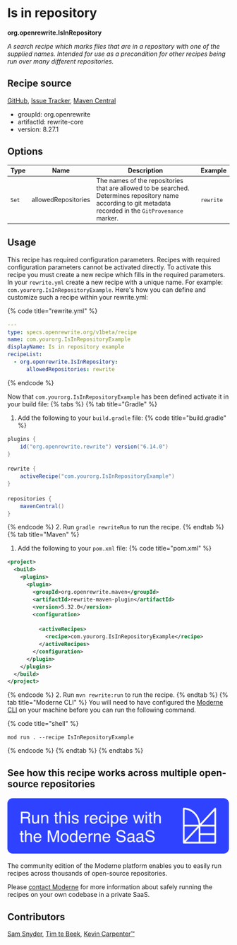 # Is in repository

**org.openrewrite.IsInRepository**

_A search recipe which marks files that are in a repository with one of the supplied names. Intended for use as a precondition for other recipes being run over many different repositories._

## Recipe source

[GitHub](https://github.com/openrewrite/rewrite/blob/main/rewrite-core/src/main/java/org/openrewrite/IsInRepository.java), [Issue Tracker](https://github.com/openrewrite/rewrite/issues), [Maven Central](https://central.sonatype.com/artifact/org.openrewrite/rewrite-core/8.27.1/jar)

* groupId: org.openrewrite
* artifactId: rewrite-core
* version: 8.27.1

## Options

| Type | Name | Description | Example |
| -- | -- | -- | -- |
| `Set` | allowedRepositories | The names of the repositories that are allowed to be searched. Determines repository name according to git metadata recorded in the `GitProvenance` marker. | `rewrite` |


## Usage

This recipe has required configuration parameters. Recipes with required configuration parameters cannot be activated directly. To activate this recipe you must create a new recipe which fills in the required parameters. In your `rewrite.yml` create a new recipe with a unique name. For example: `com.yourorg.IsInRepositoryExample`.
Here's how you can define and customize such a recipe within your rewrite.yml:

{% code title="rewrite.yml" %}
```yaml
---
type: specs.openrewrite.org/v1beta/recipe
name: com.yourorg.IsInRepositoryExample
displayName: Is in repository example
recipeList:
  - org.openrewrite.IsInRepository:
      allowedRepositories: rewrite
```
{% endcode %}

Now that `com.yourorg.IsInRepositoryExample` has been defined activate it in your build file:
{% tabs %}
{% tab title="Gradle" %}
1. Add the following to your `build.gradle` file:
{% code title="build.gradle" %}
```groovy
plugins {
    id("org.openrewrite.rewrite") version("6.14.0")
}

rewrite {
    activeRecipe("com.yourorg.IsInRepositoryExample")
}

repositories {
    mavenCentral()
}
```
{% endcode %}
2. Run `gradle rewriteRun` to run the recipe.
{% endtab %}
{% tab title="Maven" %}
1. Add the following to your `pom.xml` file:
{% code title="pom.xml" %}
```xml
<project>
  <build>
    <plugins>
      <plugin>
        <groupId>org.openrewrite.maven</groupId>
        <artifactId>rewrite-maven-plugin</artifactId>
        <version>5.32.0</version>
        <configuration>
          
          <activeRecipes>
            <recipe>com.yourorg.IsInRepositoryExample</recipe>
          </activeRecipes>
        </configuration>
      </plugin>
    </plugins>
  </build>
</project>
```
{% endcode %}
2. Run `mvn rewrite:run` to run the recipe.
{% endtab %}
{% tab title="Moderne CLI" %}
You will need to have configured the [Moderne CLI](https://docs.moderne.io/moderne-cli/cli-intro) on your machine before you can run the following command.

{% code title="shell" %}
```shell
mod run . --recipe IsInRepositoryExample
```
{% endcode %}
{% endtab %}
{% endtabs %}

## See how this recipe works across multiple open-source repositories

[![Moderne Link Image](/.gitbook/assets/ModerneRecipeButton.png)](https://app.moderne.io/recipes/org.openrewrite.IsInRepository)

The community edition of the Moderne platform enables you to easily run recipes across thousands of open-source repositories.

Please [contact Moderne](https://moderne.io/product) for more information about safely running the recipes on your own codebase in a private SaaS.

## Contributors
[Sam Snyder](mailto:sam@moderne.io), [Tim te Beek](mailto:tim@moderne.io), [Kevin Carpenter™️](mailto:kevin@moderne.io)
